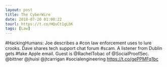 ```yaml
---
layout: post
title: The CyberWire
date: 2018-07-20 01:00:22
tourl: https://t.co/HQuCt1gLbK
tags: [Law]
---
```

#HackingHumans: Joe describes a #con law enforcement uses to lure crooks. Dave shares tech support chat forum #scam. A listener from Dublin gets #fake Apple email. Guest is @RachelTobac of @SocialProofSec. @bittner @jhuisi @jtcarrigan #socialengineering https://t.co/gePPMFq1bc